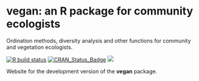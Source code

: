 # vegan: an R package for community ecologists

Ordination methods, diversity analysis and other functions for community and
vegetation ecologists.

<!-- badges: start -->
[![R build
status](https://github.com/vegandevs/vegan/workflows/R-CMD-check/badge.svg)](https://github.com/vegandevs/vegan/actions)
[![CRAN\_Status\_Badge](https://www.r-pkg.org/badges/version/vegan)](https://cran.r-project.org/package=vegan)
[![](http://cranlogs.r-pkg.org/badges/grand-total/vegan)](http://cran.rstudio.com/web/packages/vegan/index.html)
<!-- badges: end -->

Website for the development version of the **vegan** package.
